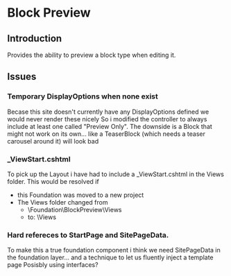 ﻿# Block Preview

## Introduction

Provides the ability to preview a block type when editing it.

## Issues

### Temporary DisplayOptions when none exist

Becase this site doesn't currently have any  DisplayOptions defined we would never render these nicely
So i modified the controller to always include at least one called "Preview Only".
The downside is a Block that might not work on its own... like a TeaserBlock (which needs a teaser carousel around it) will look bad

### _ViewStart.cshtml

To pick up the Layout i have had to include a _ViewStart.cshtml in the Views folder.
This would be resolved if
- this Foundation was moved to a new project
- The Views folder changed from
  - \Foundation\BlockPreview\Views
  - to: \Views

### Hard refereces to **StartPage** and **SitePageData**. 

To make this a true foundation component i think we need SitePageData in the foundation layer... and a technique to let us fluently inject a template page
Posisbly using interfaces?